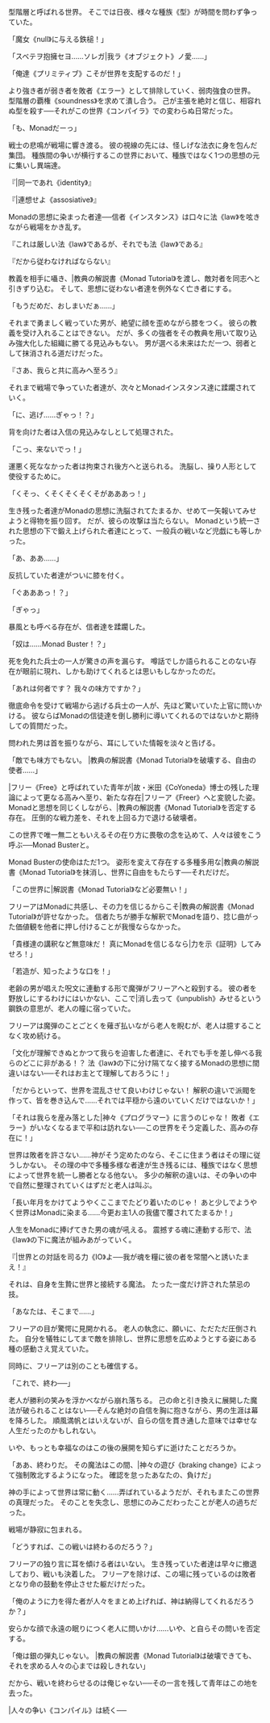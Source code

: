 型階層と呼ばれる世界。
そこでは日夜、様々な種族《型》が時間を問わず争っていた。

「魔女《null》に与える鉄槌！」

「スベテヲ抱擁セヨ……ソレガ|我ラ《オブジェクト》ノ愛……」

「俺達《プリミティブ》こそが世界を支配するのだ！」

より強き者が弱き者を敗者《エラー》として排除していく、弱肉強食の世界。
型階層の覇権《soundness》を求めて潰し合う。
己が主張を絶対と信じ、相容れぬ型を殺す──それがこの世界《コンパイラ》での変わらぬ日常だった。

「も、Monadだーっ」

戦士の悲鳴が戦場に響き渡る。
彼の視線の先には、怪しげな法衣に身を包んだ集団。
種族間の争いが横行するこの世界において、種族ではなく1つの思想の元に集いし異端達。

『|同一であれ《identity》』

『|連想せよ《assosiative》』

Monadの思想に染まった者達──信者《インスタンス》は口々に法《law》を呟きながら戦場をかき乱す。

『これは厳しい法《law》であるが、それでも法《law》である』

『だから従わなければならない』

教義を相手に囁き、|教典の解説書《Monad Tutorial》を渡し、敵対者を同志へと引きずり込む。
そして、思想に従わない者達を例外なく亡き者にする。

「もうだめだ、おしまいだぁ……」

それまで勇ましく戦っていた男が、絶望に顔を歪めながら膝をつく。
彼らの教義を受け入れることはできない。
だが、多くの強者をその教典を用いて取り込み強大化した組織に勝てる見込みもない。
男が選べる未来はただ一つ、弱者として抹消される道だけだった。

『さあ、我らと共に高みへ至ろう』

それまで戦場で争っていた者達が、次々とMonadインスタンス達に蹂躙されていく。

「に、逃げ……ぎゃっ！？」

背を向けた者は入信の見込みなしとして処理された。

「こっ、来ないでっ！」

運悪く死ななかった者は拘束され後方へと送られる。
洗脳し、操り人形として使役するために。

「くそっ、くそくそくそくそがあああっ！」

生き残った者達がMonadの思想に洗脳されてたまるか、せめて一矢報いてみせようと得物を振り回す。
だが、彼らの攻撃は当たらない。
Monadという統一された思想の下で鍛え上げられた者達にとって、一般兵の戦いなど児戯にも等しかった。

「あ、ああ……」

反抗していた者達がついに膝を付く。

「ぐあああっ！？」

「ぎゃっ」

暴風とも呼べる存在が、信者達を蹂躙した。

「奴は……Monad Buster！？」

死を免れた兵士の一人が驚きの声を漏らす。
噂話でしか語られることのない存在が眼前に現れ、しかも助けてくれるとは思いもしなかったのだ。

「あれは何者です？
我々の味方ですか？」

徹底命令を受けて戦場から逃げる兵士の一人が、先ほど驚いていた上官に問いかける。
彼ならばMonadの信徒達を倒し勝利に導いてくれるのではないかと期待しての質問だった。

問われた男は首を振りながら、耳にしていた情報を淡々と告げる。

「敵でも味方でもない。
|教典の解説書《Monad Tutorial》を破壊する、自由の使者……」

|フリー《Free》と呼ばれていた青年が|故・米田《CoYoneda》博士の残した理論によって更なる高みへ至り、新たな存在|フリーア《Freer》へと変貌した姿。
Monadと思想を同じくしながら、|教典の解説書《Monad Tutorial》を否定する存在。
圧倒的な戦力差を、それを上回る力で退ける破壊者。

この世界で唯一無二ともいえるその在り方に畏敬の念を込めて、人々は彼をこう呼ぶ──Monad Busterと。

Monad Busterの使命はただ1つ。
姿形を変えて存在する多種多用な|教典の解説書《Monad Tutorial》を抹消し、世界に自由をもたらす──それだけだ。

「この世界に|解説書《Monad Tutorial》など必要無い！」

フリーアはMonadに共感し、その力を信じるからこそ|教典の解説書《Monad Tutorial》が許せなかった。
信者たちが勝手な解釈でMonadを語り、捻じ曲がった価値観を他者に押し付けることが我慢ならなかった。

「貴様達の講釈など無意味だ！
真にMonadを信じるなら|力を示《証明》してみせろ！」

「若造が、知ったような口を！」

老齢の男が唱えた呪文に連動する形で魔弾がフリーアへと殺到する。
彼の者を野放しにするわけにはいかない、ここで|消し去って《unpublish》みせるという鋼鉄の意思が、老人の瞳に宿っていた。

フリーアは魔弾のことごとくを薙ぎ払いながら老人を睨むが、老人は臆することなく攻め続ける。

「文化が理解できぬとかつて我らを迫害した者達に、それでも手を差し伸べる我らのどこに非がある！？
法《law》の下に分け隔てなく接するMonadの思想に間違いはない──それはお主とて理解しておろうに！」

「だからといって、世界を混乱させて良いわけじゃない！
解釈の違いで派閥を作って、皆を巻き込んで……それでは平穏から遠のいていくだけではないか！」

「それは我らを産み落とした|神々《プログラマー》に言うのじゃな！
敗者《エラー》がいなくなるまで平和は訪れない──この世界をそう定義した、高みの存在に！」

世界は敗者を許さない……神がそう定めたのなら、そこに住まう者はその理に従うしかない。
その理の中で多種多様な者達が生き残るには、種族ではなく思想によって世界を統一し勝者となる他ない。
多少の解釈の違いは、その争いの中で自然に整理されていくはずだと老人は叫ぶ。

「長い年月をかけてようやくここまでたどり着いたのじゃ！
あと少しでようやく世界はMonadに染まる……今更お主1人の我儘で覆されてたまるか！」

人生をMonadに捧げてきた男の魂が吼える。
震撼する魂に連動する形で、法《law》の下に魔法が組みあがっていく。

『|世界との対話を司る力《IO》よ──我が魂を糧に彼の者を常闇へと誘いたまえ！』

それは、自身を生贄に世界と接続する魔法。
たった一度だけ許された禁忌の技。

「あなたは、そこまで……」

フリーアの目が驚愕に見開かれる。
老人の執念に、願いに、ただただ圧倒された。
自分を犠牲にしてまで敵を排除し、世界に思想を広めようとする姿にある種の感動さえ覚えていた。

同時に、フリーアは別のことも確信する。

「これで、終わ──」

老人が勝利の笑みを浮かべながら崩れ落ちる。
己の命と引き換えに展開した魔法が破られることはない──そんな絶対の自信を胸に抱きながら、男の生涯は幕を降ろした。
順風満帆とはいえないが、自らの信を貫き通した意味では幸せな人生だったのかもしれない。

いや、もっとも幸福なのはこの後の展開を知らずに逝けたことだろうか。

「ああ、終わりだ。
その魔法はこの間、|神々の遊び《braking change》によって強制敗北するようになった。
確認を怠ったあなたの、負けだ」

神の手によって世界は常に動く……弄ばれているようだが、それもまたこの世界の真理だった。
そのことを失念し、思想にのみこだわったことが老人の過ちだった。

戦場が静寂に包まれる。

「どうすれば、この戦いは終わるのだろう？」

フリーアの独り言に耳を傾ける者はいない。
生き残っていた者達は早々に撤退しており、戦いも決着した。
フリーアを除けば、この場に残っているのは敗者となり命の鼓動を停止させた躯だけだった。

「俺のように力を得た者が人々をまとめ上げれば、神は納得してくれるだろうか？」

安らかな顔で永遠の眠りにつく老人に問いかけ……いや、と自らその問いを否定する。

「俺は銀の弾丸じゃない。
|教典の解説書《Monad Tutorial》は破壊できても、それを求める人々の心までは殺しきれない」

だから、戦いを終わらせるのは俺じゃない──その一言を残して青年はこの地を去った。

|人々の争い《コンパイル》は続く──
